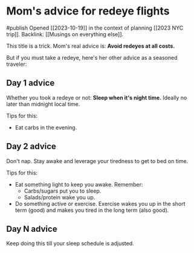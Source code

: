# Mom's advice for redeye flights
#publish 
Opened [[2023-10-19]] in the context of planning [[2023 NYC trip]]. Backlink: [[Musings on everything else]].

This title is a trick. Mom's real advice is: **Avoid redeyes at all costs.**

But if you must take a redeye, here's her other advice as a seasoned traveler:

## Day 1 advice
Whether you took a redeye or not: **Sleep when it's night time.** Ideally no later than midnight local time.

Tips for this:
- Eat carbs in the evening.

## Day 2 advice
Don't nap. Stay awake and leverage your tiredness to get to bed on time.

Tips for this:
- Eat something light to keep you awake. Remember:
    - Carbs/sugars put you to sleep.
    - Salads/protein wake you up.
- Do something active or exercise. Exercise wakes you up in the short term (good) and makes you tired in the long term (also good).

## Day N advice
Keep doing this till your sleep schedule is adjusted.
